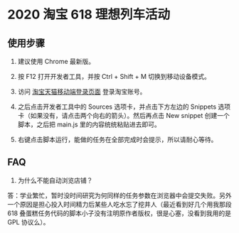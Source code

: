 # 2020 淘宝 618 理想列车活动

## 使用步骤

1. 建议使用 Chrome 最新版。

2. 按 F12 打开开发者工具，并按 Ctrl + Shift + M 切换到移动设备模式。

3. 访问 [淘宝天猫移动端登录页面](https://login.m.taobao.com/login.htm?redirectURL=https%3A%2F%2Fwww.tmall.com%2F) 登录淘宝账号。

4. 之后点击开发者工具中的 Sources 选项卡，并点击下方左边的 Snippets 选项卡（如果没有，请点击两个向右的箭头）。然后再点击 New snippet 创建一个脚本，之后把 main.js 里的内容统统粘贴进去即可。

5. 右键点击脚本运行，能做的任务在全部完成时会提示，所以请耐心等待。


## FAQ

1. 为什么不能自动浏览店铺？

答：学业繁忙，暂时没时间研究为何同样的任务参数在浏览器中会提交失败。另外一个原因是担心投入时间精力后某些人吃水忘了挖井人（最近看到好几个用我那段 618 叠蛋糕任务代码的脚本小子没有注明原作者版权，很是心塞，没看到我用的是 GPL 协议么）。
